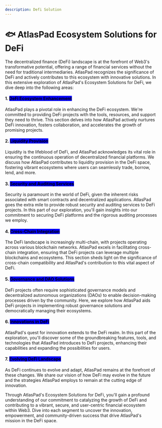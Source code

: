 ```yaml
---
description: Defi Solution
---
```


# 🐟 AtlasPad Ecosystem Solutions for DeFi

The decentralized finance (DeFi) landscape is at the forefront of Web3's transformative potential, offering a range of financial services without the need for traditional intermediaries. AtlasPad recognizes the significance of DeFi and actively contributes to this ecosystem with innovative solutions. In this extensive exploration of AtlasPad's Ecosystem Solutions for DeFi, we dive deep into the following areas:

#### 1. <mark style="background-color:blue;">**DeFi Ecosystem Enhancement**</mark>

AtlasPad plays a pivotal role in enhancing the DeFi ecosystem. We're committed to providing DeFi projects with the tools, resources, and support they need to thrive. This section delves into how AtlasPad actively nurtures DeFi innovation, fosters collaboration, and accelerates the growth of promising projects.

#### 2. <mark style="background-color:blue;">**Liquidity Provision**</mark>

Liquidity is the lifeblood of DeFi, and AtlasPad acknowledges its vital role in ensuring the continuous operation of decentralized financial platforms. We discuss how AtlasPad contributes to liquidity provision in the DeFi space, fostering vibrant ecosystems where users can seamlessly trade, borrow, lend, and more.

#### 3. <mark style="background-color:blue;">**Security and Auditing Services**</mark>

Security is paramount in the world of DeFi, given the inherent risks associated with smart contracts and decentralized applications. AtlasPad goes the extra mile to provide robust security and auditing services to DeFi projects. In this part of our exploration, you'll gain insights into our commitment to securing DeFi platforms and the rigorous auditing processes we employ.

#### 4. <mark style="background-color:blue;">**Cross-Chain Integration**</mark>

The DeFi landscape is increasingly multi-chain, with projects operating across various blockchain networks. AtlasPad excels in facilitating cross-chain integration, ensuring that DeFi projects can leverage multiple blockchains and ecosystems. This section sheds light on the significance of cross-chain compatibility and AtlasPad's contribution to this vital aspect of DeFi.

#### 5. <mark style="background-color:blue;">**Governance and DAO Solutions**</mark>

DeFi projects often require sophisticated governance models and decentralized autonomous organizations (DAOs) to enable decision-making processes driven by the community. Here, we explore how AtlasPad aids DeFi projects in implementing robust governance solutions and democratically managing their ecosystems.

#### 6. <mark style="background-color:blue;">**Innovations in DeFi**</mark>

AtlasPad's quest for innovation extends to the DeFi realm. In this part of the exploration, you'll discover some of the groundbreaking features, tools, and technologies that AtlasPad introduces to DeFi projects, enhancing their capabilities and expanding the possibilities for users.

#### 7. <mark style="background-color:blue;">**Evolving DeFi Landscape**</mark>

As DeFi continues to evolve and adapt, AtlasPad remains at the forefront of these changes. We share our vision of how DeFi may evolve in the future and the strategies AtlasPad employs to remain at the cutting edge of innovation.

Through AtlasPad's Ecosystem Solutions for DeFi, you'll gain a profound understanding of our commitment to catalyzing the growth of DeFi and contributing to a vibrant, secure, and user-centric financial ecosystem within Web3. Dive into each segment to uncover the innovation, empowerment, and community-driven success that drive AtlasPad's mission in the DeFi space.
